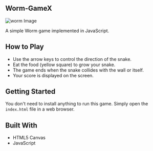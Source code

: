 ## Worm-GameX
![worm Image](https://github.com/hamzaelmi068/Worm-GameX/assets/96888252/fe3916ec-3888-4d77-a909-70a14b87406d)



A simple Worm game implemented in JavaScript.

## How to Play
- Use the arrow keys to control the direction of the snake.
- Eat the food (yellow square) to grow your snake.
- The game ends when the snake collides with the wall or itself.
- Your score is displayed on the screen.

## Getting Started
You don't need to install anything to run this game. Simply open the `index.html` file in a web browser.

## Built With
- HTML5 Canvas
- JavaScript

